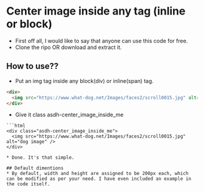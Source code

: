 # Center image inside any tag (inline or block)
* First off all, I would like to say that anyone can use this code for free.
* Clone the ripo OR download and extract it.

## How to use??
* Put an img tag inside any block(div) or inline(span) tag.
```html
<div>
  <img src="https://www.what-dog.net/Images/faces2/scroll0015.jpg" alt="dog image" />
</div>
```
* Give it class asdh-center_image_inside_me
```
```html
<div class="asdh-center_image_inside_me">
  <img src="https://www.what-dog.net/Images/faces2/scroll0015.jpg" alt="dog image" />
</div>
```
```
* Done. It's that simple.

## Default dimentions
* By default, width and height are assigned to be 200px each, which can be modified as per your need. I have even included an example in the code itself.